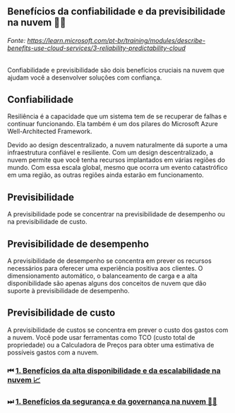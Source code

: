 ## Benefícios da confiabilidade e da previsibilidade na nuvem 🕵️‍♂️
###### Fonte: https://learn.microsoft.com/pt-br/training/modules/describe-benefits-use-cloud-services/3-reliability-predictability-cloud

Confiabilidade e previsibilidade são dois benefícios cruciais na nuvem que ajudam você a desenvolver soluções com confiança.

## Confiabilidade
Resiliência é a capacidade que um sistema tem de se recuperar de falhas e continuar funcionando. Ela também é um dos pilares do Microsoft Azure Well-Architected Framework.

Devido ao design descentralizado, a nuvem naturalmente dá suporte a uma infraestrutura confiável e resiliente. Com um design descentralizado, a nuvem permite que você tenha recursos implantados em várias regiões do mundo. Com essa escala global, mesmo que ocorra um evento catastrófico em uma região, as outras regiões ainda estarão em funcionamento.

## Previsibilidade
A previsibilidade pode se concentrar na previsibilidade de desempenho ou na previsibilidade de custo.

## Previsibilidade de desempenho
A previsibilidade de desempenho se concentra em prever os recursos necessários para oferecer uma experiência positiva aos clientes. O dimensionamento automático, o balanceamento de carga e a alta disponibilidade são apenas alguns dos conceitos de nuvem que dão suporte à previsibilidade de desempenho.

## Previsibilidade de custo
A previsibilidade de custos se concentra em prever o custo dos gastos com a nuvem. Você pode usar ferramentas como TCO (custo total de propriedade) ou a Calculadora de Preços para obter uma estimativa de possíveis gastos com a nuvem.

### ⏮ <a href="https://github.com/ofabiobatista/AZ-900/blob/main/altaDisponibilidadeEscalabilidade.md"> 1. Benefícios da alta disponibilidade e da escalabilidade na nuvem 📈 </a>
### ⏭ <a href="https://github.com/ofabiobatista/AZ-900/blob/main/segurancaGovernanca.md"> 1. Benefícios da segurança e da governança na nuvem 👮‍♂️ </a>

